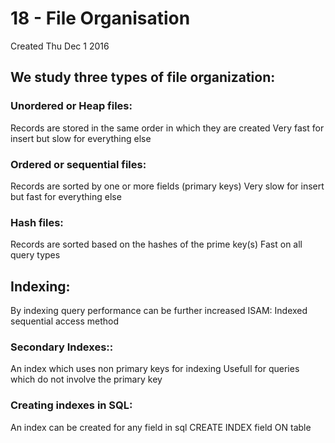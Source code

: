 # 18 - File Organisation
Created Thu  Dec 1 2016

We study three types of file organization:
------------------------------------------

### Unordered or Heap files:
Records are stored in the same order in which they are created
Very fast for insert but slow for everything else


### Ordered or sequential files:
Records are sorted by one or more fields (primary keys)
Very slow for insert but fast for everything else


### Hash files:
Records are sorted based on the hashes of the prime key(s)
Fast on all query types


Indexing:
---------
By indexing query performance can be further increased
ISAM: Indexed sequential access method
	
### Secondary Indexes::
An index which uses non primary keys for indexing
Usefull for queries which do not involve the primary key


### Creating indexes in SQL:
An index can be created for any field in sql
CREATE INDEX field ON table

